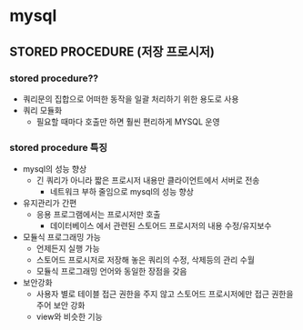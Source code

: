 # mysql

## STORED PROCEDURE (저장 프로시저)

### stored procedure??
* 쿼리문의 집합으로 어떠한 동작을 일괄 처리하기 위한 용도로 사용
* 쿼리 모듈화
  * 필요할 때마다 호출만 하면 훨씬 편리하게 MYSQL 운영

### stored procedure 특징

* mysql의 성능 향상
  * 긴 쿼리가 아니라 짧은 프로시저 내용만 클라이언트에서 서버로 전송
    * 네트워크 부하 줄임으로 mysql의 성능 향상
* 유지관리가 간편
  * 응용 프로그램에서는 프로시저만 호출
    * 데이터베이스 에서 관련된 스토어드 프로시저의 내용 수정/유지보수   
* 모듈식 프로그래밍 가능
  * 언제든지 실행 가능
  * 스토어드 프로시저로 저장해 놓은 쿼리의 수정, 삭제등의 관리 수월
  * 모듈식 프로그래밍 언어와 동일한 장점을 갖음
* 보안강화
  *  사용자 별로 테이블 접근 권한을 주지 않고 스토어드 프로시저에만 접근 권한을 주어 보안 강화
  *  view와 비슷한 기능     


    

